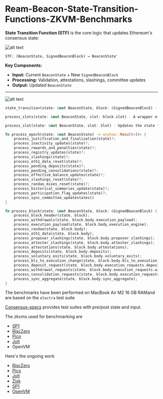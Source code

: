 # Ream-Beacon-State-Transition-Functions-ZKVM-Benchmarks
**State Transition Function (STF)** is the core logic that updates Ethereum's consensus state:

![alt text](https://github.com/user-attachments/assets/6c746924-f462-4d4a-8a70-f6167f851144)
```
STF: (BeaconState, SignedBeaconBlock) → BeaconState'
```

**Key Components:**
- **Input:** Current `BeaconState` + New `SignedBeaconBlock`
- **Processing:** Validation, attestations, slashings, committee updates
- **Output:** Updated `BeaconState`
---
![alt text](https://github.com/user-attachments/assets/b864cb44-ee6e-47e8-9546-2cb302e12b1e)

```rust
state_transition(state: &mut BeaconState, block: &SignedBeaconBlock) - A wrapper of process_slots(), verify_block_signature() and process_block()

process_slots(state: &mut BeaconState, slot: block.slot) - A wrapper of process_slot() and process_epoch()

process_slot(state: &mut BeaconState, slot: Slot) - Updates the state for a specific slot, including validator updates and committee assignments

fn process_epoch(state: &mut BeaconState) -> anyhow::Result<()> {
    process_justification_and_finalization(state)?;
    process_inactivity_updates(state)?;
    process_rewards_and_penalties(state)?;
    process_registry_updates(state)?;
    process_slashings(state)?;
    process_eth1_data_reset(state)?;
    process_pending_deposits(state)?;
    process_pending_consolidations(state)?;
    process_effective_balance_updates(state)?;
    process_slashings_reset(state)?;
    process_randao_mixes_reset(state)?;
    process_historical_summaries_update(state)?;
    process_participation_flag_updates(state)?;
    process_sync_committee_updatestates()
}

fn process_block(state: &mut BeaconState, block: &SignedBeaconBlock) {
    process_block_header(state, block);
    process_withdrawals(state, block.body.execution_payload);
    process_execution_payload(state, block.body,execution_engine);
    process_randao(state, block.body);
    process_eth1_data(state, block.body);
    process_proposer_slashings(state, block.body.proposer_slashings);
    process_attester_slashings(state, block.body.attester_slashings);
    process_attestations(state, block.body.attestations);
    process_deposits(state, block.body.deposits);
    process_voluntary_exits(state, block.body.voluntary_exits);
    process_bls_to_execution_change(state, block.body.bls_to_execution_change);
    process_deposit_request(state, block.body.execution_requests.deposits);
    process_withdrawal_requests(state, block.body.execution_requests.withdrawals);
    process_consolidation_requests(state, block.body.execution_requests.consolidations);
    process_sync_aggregate(state, block.body.sync_aggregate);
}

```

The benchmarks have been performed on MacBook Air M2 16 GB RAMand are based on the `electra` test suite 

[Consensus-specs](https://github.com/ethereum/consensus-spec-tests/tree/master/tests/mainnet/electra) provides test suites with pre/post state and input.

The zkvms used for benchmarking are 
- [SP1](https://github.com/succinctlabs/sp1)
- [RiscZero](https://github.com/risc0/risc0)
- [Pico](https://github.com/brevis-network/pico/)
- [Jolt](https://github.com/a16z/jolt/)
- OpenVM

Here's the ongoing work 
- [RiscZero](https://github.com/ReamLabs/consenzero-bench/pull/25)
- [Pico](https://github.com/x-senpai-x/consenpico-bench/tree/main/app)
- [Jolt](https://github.com/x-senpai-x/consenJolt/tree/bump-twist/shout)
- [Zisk](https://github.com/x-senpai-x/consenzisk-bench)
- [SP1](https://github.com/ReamLabs/consensp1us/tree/main/lib)
- [OpenVM](https://github.com/DimitriosMitsios/openvm-ream/tree/main/)

